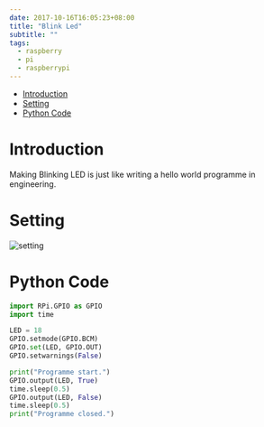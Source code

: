 ```yaml
---
date: 2017-10-16T16:05:23+08:00
title: "Blink Led"
subtitle: ""
tags:
  - raspberry
  - pi
  - raspberrypi
---
```



<!-- MarkdownTOC -->

- [Introduction](#introduction)
- [Setting](#setting)
- [Python Code](#python-code)

<!-- /MarkdownTOC -->

# Introduction
Making Blinking LED is just like writing a hello world programme in engineering.


# Setting

![setting][@1]


# Python Code

``` python
import RPi.GPIO as GPIO
import time

LED = 18
GPIO.setmode(GPIO.BCM)
GPIO.set(LED, GPIO.OUT)
GPIO.setwarnings(False)

print("Programme start.")
GPIO.output(LED, True)
time.sleep(0.5)
GPIO.output(LED, False)
time.sleep(0.5)
print("Programme closed.")
```

[@1]: ./simple-led-setting.png

